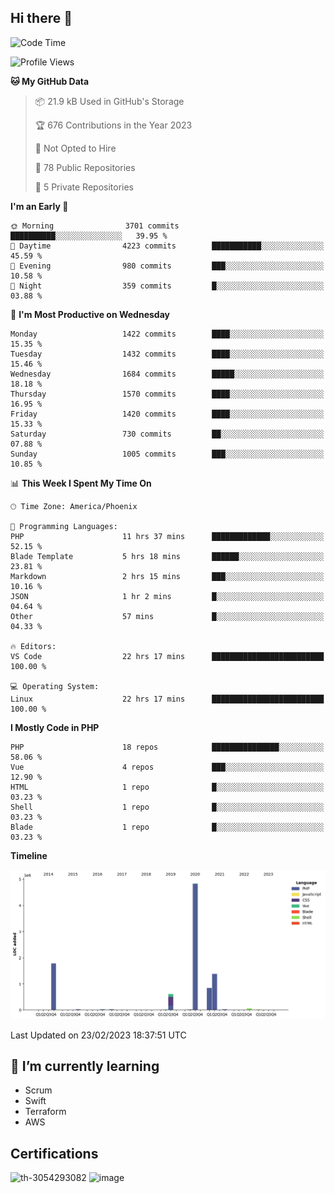 ## Hi there 👋

<!--START_SECTION:waka-->
![Code Time](http://img.shields.io/badge/Code%20Time-8%2C048%20hrs%2046%20mins-blue)

![Profile Views](http://img.shields.io/badge/Profile%20Views-0-blue)

**🐱 My GitHub Data** 

> 📦 21.9 kB Used in GitHub's Storage 
 > 
> 🏆 676 Contributions in the Year 2023
 > 
> 🚫 Not Opted to Hire
 > 
> 📜 78 Public Repositories 
 > 
> 🔑 5 Private Repositories 
 > 
**I'm an Early 🐤** 

```text
🌞 Morning                3701 commits        ██████████░░░░░░░░░░░░░░░   39.95 % 
🌆 Daytime                4223 commits        ███████████░░░░░░░░░░░░░░   45.59 % 
🌃 Evening                980 commits         ███░░░░░░░░░░░░░░░░░░░░░░   10.58 % 
🌙 Night                  359 commits         █░░░░░░░░░░░░░░░░░░░░░░░░   03.88 % 
```
📅 **I'm Most Productive on Wednesday** 

```text
Monday                   1422 commits        ████░░░░░░░░░░░░░░░░░░░░░   15.35 % 
Tuesday                  1432 commits        ████░░░░░░░░░░░░░░░░░░░░░   15.46 % 
Wednesday                1684 commits        █████░░░░░░░░░░░░░░░░░░░░   18.18 % 
Thursday                 1570 commits        ████░░░░░░░░░░░░░░░░░░░░░   16.95 % 
Friday                   1420 commits        ████░░░░░░░░░░░░░░░░░░░░░   15.33 % 
Saturday                 730 commits         ██░░░░░░░░░░░░░░░░░░░░░░░   07.88 % 
Sunday                   1005 commits        ███░░░░░░░░░░░░░░░░░░░░░░   10.85 % 
```


📊 **This Week I Spent My Time On** 

```text
🕑︎ Time Zone: America/Phoenix

💬 Programming Languages: 
PHP                      11 hrs 37 mins      █████████████░░░░░░░░░░░░   52.15 % 
Blade Template           5 hrs 18 mins       ██████░░░░░░░░░░░░░░░░░░░   23.81 % 
Markdown                 2 hrs 15 mins       ███░░░░░░░░░░░░░░░░░░░░░░   10.16 % 
JSON                     1 hr 2 mins         █░░░░░░░░░░░░░░░░░░░░░░░░   04.64 % 
Other                    57 mins             █░░░░░░░░░░░░░░░░░░░░░░░░   04.33 % 

🔥 Editors: 
VS Code                  22 hrs 17 mins      █████████████████████████   100.00 % 

💻 Operating System: 
Linux                    22 hrs 17 mins      █████████████████████████   100.00 % 
```

**I Mostly Code in PHP** 

```text
PHP                      18 repos            ███████████████░░░░░░░░░░   58.06 % 
Vue                      4 repos             ███░░░░░░░░░░░░░░░░░░░░░░   12.90 % 
HTML                     1 repo              █░░░░░░░░░░░░░░░░░░░░░░░░   03.23 % 
Shell                    1 repo              █░░░░░░░░░░░░░░░░░░░░░░░░   03.23 % 
Blade                    1 repo              █░░░░░░░░░░░░░░░░░░░░░░░░   03.23 % 
```



**Timeline**

![Lines of Code chart](https://raw.githubusercontent.com/mikebronner/mikebronner/master/assets/bar_graph.png)


 Last Updated on 23/02/2023 18:37:51 UTC
<!--END_SECTION:waka-->

<!--
**mikebronner/mikebronner** is a ✨ _special_ ✨ repository because its `README.md` (this file) appears on your GitHub profile.

Here are some ideas to get you started:

- 🔭 I’m currently working on ...
- 🌱 I’m currently learning ...
- 👯 I’m looking to collaborate on ...
- 🤔 I’m looking for help with ...
- 💬 Ask me about ...
- 📫 How to reach me: ...
- 😄 Pronouns: ...
- ⚡ Fun fact: ...
-->

## 🌱 I’m currently learning

- Scrum
- Swift
- Terraform
- AWS

## Certifications

![th-3054293082](https://user-images.githubusercontent.com/1791050/208267034-c5006f82-ae89-41eb-9478-7106c5aba070.jpg)          ![image](https://user-images.githubusercontent.com/1791050/208267032-13c8c426-f627-448d-b23e-e3dd74b6712a.png)

